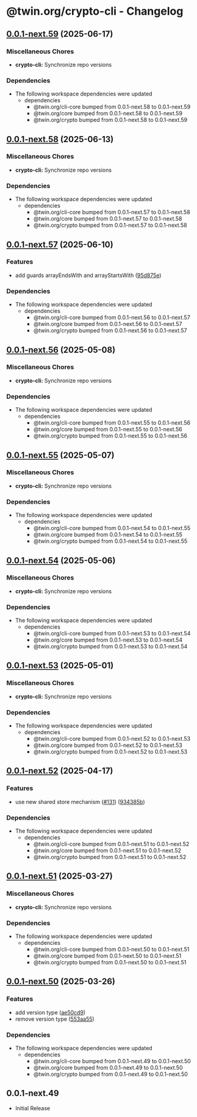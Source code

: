 # @twin.org/crypto-cli - Changelog

## [0.0.1-next.59](https://github.com/twinfoundation/framework/compare/crypto-cli-v0.0.1-next.58...crypto-cli-v0.0.1-next.59) (2025-06-17)


### Miscellaneous Chores

* **crypto-cli:** Synchronize repo versions


### Dependencies

* The following workspace dependencies were updated
  * dependencies
    * @twin.org/cli-core bumped from 0.0.1-next.58 to 0.0.1-next.59
    * @twin.org/core bumped from 0.0.1-next.58 to 0.0.1-next.59
    * @twin.org/crypto bumped from 0.0.1-next.58 to 0.0.1-next.59

## [0.0.1-next.58](https://github.com/twinfoundation/framework/compare/crypto-cli-v0.0.1-next.57...crypto-cli-v0.0.1-next.58) (2025-06-13)


### Miscellaneous Chores

* **crypto-cli:** Synchronize repo versions


### Dependencies

* The following workspace dependencies were updated
  * dependencies
    * @twin.org/cli-core bumped from 0.0.1-next.57 to 0.0.1-next.58
    * @twin.org/core bumped from 0.0.1-next.57 to 0.0.1-next.58
    * @twin.org/crypto bumped from 0.0.1-next.57 to 0.0.1-next.58

## [0.0.1-next.57](https://github.com/twinfoundation/framework/compare/crypto-cli-v0.0.1-next.56...crypto-cli-v0.0.1-next.57) (2025-06-10)


### Features

* add guards arrayEndsWith and arrayStartsWith ([95d875e](https://github.com/twinfoundation/framework/commit/95d875ec8ccb4713c145fdde941d4cfedcec2ed3))


### Dependencies

* The following workspace dependencies were updated
  * dependencies
    * @twin.org/cli-core bumped from 0.0.1-next.56 to 0.0.1-next.57
    * @twin.org/core bumped from 0.0.1-next.56 to 0.0.1-next.57
    * @twin.org/crypto bumped from 0.0.1-next.56 to 0.0.1-next.57

## [0.0.1-next.56](https://github.com/twinfoundation/framework/compare/crypto-cli-v0.0.1-next.55...crypto-cli-v0.0.1-next.56) (2025-05-08)


### Miscellaneous Chores

* **crypto-cli:** Synchronize repo versions


### Dependencies

* The following workspace dependencies were updated
  * dependencies
    * @twin.org/cli-core bumped from 0.0.1-next.55 to 0.0.1-next.56
    * @twin.org/core bumped from 0.0.1-next.55 to 0.0.1-next.56
    * @twin.org/crypto bumped from 0.0.1-next.55 to 0.0.1-next.56

## [0.0.1-next.55](https://github.com/twinfoundation/framework/compare/crypto-cli-v0.0.1-next.54...crypto-cli-v0.0.1-next.55) (2025-05-07)


### Miscellaneous Chores

* **crypto-cli:** Synchronize repo versions


### Dependencies

* The following workspace dependencies were updated
  * dependencies
    * @twin.org/cli-core bumped from 0.0.1-next.54 to 0.0.1-next.55
    * @twin.org/core bumped from 0.0.1-next.54 to 0.0.1-next.55
    * @twin.org/crypto bumped from 0.0.1-next.54 to 0.0.1-next.55

## [0.0.1-next.54](https://github.com/twinfoundation/framework/compare/crypto-cli-v0.0.1-next.53...crypto-cli-v0.0.1-next.54) (2025-05-06)


### Miscellaneous Chores

* **crypto-cli:** Synchronize repo versions


### Dependencies

* The following workspace dependencies were updated
  * dependencies
    * @twin.org/cli-core bumped from 0.0.1-next.53 to 0.0.1-next.54
    * @twin.org/core bumped from 0.0.1-next.53 to 0.0.1-next.54
    * @twin.org/crypto bumped from 0.0.1-next.53 to 0.0.1-next.54

## [0.0.1-next.53](https://github.com/twinfoundation/framework/compare/crypto-cli-v0.0.1-next.52...crypto-cli-v0.0.1-next.53) (2025-05-01)


### Miscellaneous Chores

* **crypto-cli:** Synchronize repo versions


### Dependencies

* The following workspace dependencies were updated
  * dependencies
    * @twin.org/cli-core bumped from 0.0.1-next.52 to 0.0.1-next.53
    * @twin.org/core bumped from 0.0.1-next.52 to 0.0.1-next.53
    * @twin.org/crypto bumped from 0.0.1-next.52 to 0.0.1-next.53

## [0.0.1-next.52](https://github.com/twinfoundation/framework/compare/crypto-cli-v0.0.1-next.51...crypto-cli-v0.0.1-next.52) (2025-04-17)


### Features

* use new shared store mechanism ([#131](https://github.com/twinfoundation/framework/issues/131)) ([934385b](https://github.com/twinfoundation/framework/commit/934385b2fbaf9f5c00a505ebf9d093bd5a425f55))


### Dependencies

* The following workspace dependencies were updated
  * dependencies
    * @twin.org/cli-core bumped from 0.0.1-next.51 to 0.0.1-next.52
    * @twin.org/core bumped from 0.0.1-next.51 to 0.0.1-next.52
    * @twin.org/crypto bumped from 0.0.1-next.51 to 0.0.1-next.52

## [0.0.1-next.51](https://github.com/twinfoundation/framework/compare/crypto-cli-v0.0.1-next.50...crypto-cli-v0.0.1-next.51) (2025-03-27)


### Miscellaneous Chores

* **crypto-cli:** Synchronize repo versions


### Dependencies

* The following workspace dependencies were updated
  * dependencies
    * @twin.org/cli-core bumped from 0.0.1-next.50 to 0.0.1-next.51
    * @twin.org/core bumped from 0.0.1-next.50 to 0.0.1-next.51
    * @twin.org/crypto bumped from 0.0.1-next.50 to 0.0.1-next.51

## [0.0.1-next.50](https://github.com/twinfoundation/framework/compare/crypto-cli-v0.0.1-next.49...crypto-cli-v0.0.1-next.50) (2025-03-26)


### Features

* add version type ([ae50cd9](https://github.com/twinfoundation/framework/commit/ae50cd99d342ed8eeb55290a52e9fed80a2af99e))
* remove version type ([553aa55](https://github.com/twinfoundation/framework/commit/553aa55bd79b8f930155035e522af2b0f6e3d0c8))


### Dependencies

* The following workspace dependencies were updated
  * dependencies
    * @twin.org/cli-core bumped from 0.0.1-next.49 to 0.0.1-next.50
    * @twin.org/core bumped from 0.0.1-next.49 to 0.0.1-next.50
    * @twin.org/crypto bumped from 0.0.1-next.49 to 0.0.1-next.50

## 0.0.1-next.49

- Initial Release
